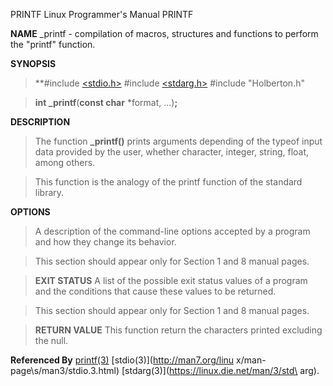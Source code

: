 PRINTF                   Linux Programmer's Manual                     PRINTF

**NAME**
_printf - compilation of macros, structures and functions to perform the "printf" function.

**SYNOPSIS**
>**#include [<stdio.h>](http://man7.org/linux/man-pages/man3/stdio.3.html)
>#include [<stdarg.h>](https://linux.die.net/man/3/stdarg)
>#include "Holberton.h"

>**int _printf**(**const char** *format, ...)**;**

**DESCRIPTION**
>The function **_printf()** prints arguments depending of the
>typeof input data provided by the user, whether character,
>integer, string, float, among others.

>This function is the analogy of the printf function of the
>standard library.


**OPTIONS**   
>A description of the command-line options accepted by a
>program and how they change its behavior.

>This section should appear only for Section 1 and 8
>manual pages.

>**EXIT STATUS**
>A list of the possible exit status values of a program
>and the conditions that cause these values to be
>returned.

>This section should appear only for Section 1 and 8
>manual pages.

>**RETURN VALUE**
>This function return the characters printed excluding the
>null.

**Referenced By**
[printf(3)](https://linux.die.net/man/3/printf) [stdio(3)](http://man7.org/linu
x/man-page\s/man3/stdio.3.html) [stdarg(3)](https://linux.die.net/man/3/std\
arg).

